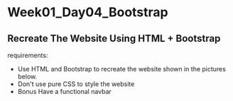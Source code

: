 # Week01_Day04_Bootstrap

## Recreate The Website Using HTML + Bootstrap

requirements:

- Use HTML and Bootstrap to recreate the website shown in the pictures below.
- Don't use pure CSS to style the website
- Bonus Have a functional navbar
